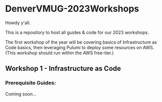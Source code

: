 # DenverVMUG-2023Workshops
Howdy y'all.

This is a repository to host all guides & code for our 2023 workshops.

The first workshop of the year will be covering basics of Infrastructure as Code basics, then leveraging Pulumi to deploy some resources on AWS.
(This workshop should run within the AWS free-tier.)

## Workshop 1 - Infrastructure as Code

### Prerequisite Guides:

Coming soon...
